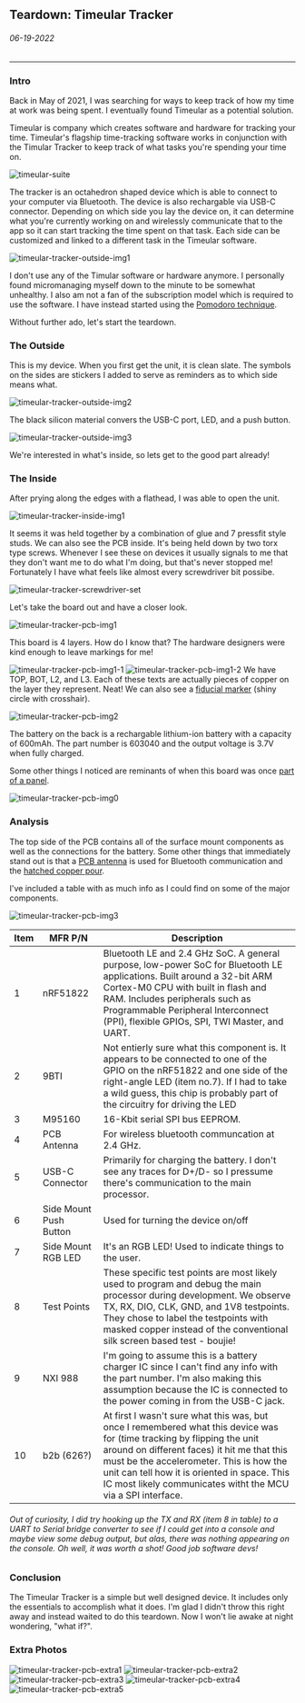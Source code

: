 ## Teardown: Timeular Tracker
###### 06-19-2022
---
### Intro
Back in May of 2021, I was searching for ways to keep track of how my time at work was being spent. I eventually found Timeular as a potential solution.

Timeular is company which creates software and hardware for tracking your time. Timeular's flagship time-tracking software works in conjunction with the Timular Tracker to keep track of what tasks you're spending your time on. 

![timeular-suite](./timeular-tracker-pics/timeular-suite.png)

The tracker is an octahedron shaped device which is able to connect to your computer via Bluetooth. The device is also rechargable via USB-C connector. Depending on which side you lay the device on, it can determine what you're currently working on and wirelessly communicate that to the app so it can start tracking the time spent on that task. Each side can be customized and linked to a different task in the Timeular software.

![timeular-tracker-outside-img1](./timeular-tracker-pics/timeular-tracker-outside-img1.jpg)

I don't use any of the Timular software or hardware anymore. I personally found micromanaging myself down to the minute to be somewhat unhealthy. I also am not a fan of the subscription model which is required to use the software. I have instead started using the [Pomodoro technique](https://en.wikipedia.org/wiki/Pomodoro_Technique).

Without further ado, let's start the teardown.

### The Outside
This is my device. When you first get the unit, it is clean slate. The symbols on the sides are stickers I added to serve as reminders as to which side means what.

![timeular-tracker-outside-img2](./timeular-tracker-pics/timeular-tracker-outside-img2.jpg)

The black silicon material convers the USB-C port, LED, and a push button.

![timeular-tracker-outside-img3](./timeular-tracker-pics/timeular-tracker-outside-img3.jpg)

We're interested in what's inside, so lets get to the good part already!

### The Inside
After prying along the edges with a flathead, I was able to open the unit. 

![timeular-tracker-inside-img1](./timeular-tracker-pics/timeular-tracker-inside-img1.jpg)

It seems it was held together by a combination of glue and 7 pressfit style studs. We can also see the PCB inside. It's being held down by two torx type screws. Whenever I see these on devices it usually signals to me that they don't want me to do what I'm doing, but that's never stopped me! Fortunately I have what feels like almost every screwdriver bit possibe.

![timeular-tracker-screwdriver-set](./timeular-tracker-pics/timeular-tracker-screwdriver-set.jpg)

Let's take the board out and have a closer look.

![timeular-tracker-pcb-img1](./timeular-tracker-pics/timeular-tracker-pcb-img1.jpg)

This board is 4 layers. How do I know that? The hardware designers were kind enough to leave markings for me!

![timeular-tracker-pcb-img1-1](./timeular-tracker-pics/timeular-tracker-pcb-img1-1.jpg)
![timeular-tracker-pcb-img1-2](./timeular-tracker-pics/timeular-tracker-pcb-img1-2.jpg)
We have TOP, BOT, L2, and L3. Each of these texts are actually pieces of copper on the layer they represent. Neat! We can also see a [fiducial marker](https://www.worthingtonassembly.com/blog/2014/12/29/what-are-fiducials-and-why-are-they-useful) (shiny circle with crosshair).

![timeular-tracker-pcb-img2](./timeular-tracker-pics/timeular-tracker-pcb-img2.jpg)

The battery on the back is a rechargable lithium-ion battery with a capacity of 600mAh. The part number is 603040 and the output voltage is 3.7V when fully charged.

Some other things I noticed are reminants of when this board was once [part of a panel](https://resources.pcb.cadence.com/blog/what-is-pcb-panelization-and-why-is-it-important-2). 

![timeular-tracker-pcb-img0](./timeular-tracker-pics/timeular-tracker-pcb-img0.jpg)

### Analysis
The top side of the PCB contains all of the surface mount components as well as the connections for the battery. Some other things that immediately stand out is that a [PCB antenna](https://www.pcbonline.com/blog/pcb-antenna-basics.html) is used for Bluetooth communication and the [hatched copper pour](https://en.wikipedia.org/wiki/Copper_pour).

I've included a table with as much info as I could find on some of the major components.

![timeular-tracker-pcb-img3](./timeular-tracker-pics/timeular-tracker-pcb-img3.jpg)

| Item | MFR P/N | Description|
|-----|--------|------|
| 1 |nRF51822|Bluetooth LE and 2.4 GHz SoC. A general purpose, low-power SoC for Bluetooth LE applications. Built around a 32-bit ARM Cortex-M0 CPU with built in flash and RAM. Includes peripherals such as Programmable Peripheral Interconnect (PPI), flexible GPIOs, SPI, TWI Master, and UART.|
|2|9BTI|Not entierly sure what this component is. It appears to be connected to one of the GPIO on the nRF51822 and one side of the right-angle LED (item no.7). If I had to take a wild guess, this chip is probably part of the circuitry for driving the LED|
|3|M95160|16-Kbit serial SPI bus EEPROM.|
|4|PCB Antenna| For wireless bluetooth communcation at 2.4 GHz.|
|5|USB-C Connector|Primarily for charging the battery. I don't see any traces for D+/D- so I pressume there's communication to the main processor.|
|6|Side Mount Push Button| Used for turning the device on/off|
|7|Side Mount RGB LED|It's an RGB LED! Used to indicate things to the user.|
|8|Test Points| These specific test points are most likely used to program and debug the main processor during development. We observe TX, RX, DIO, CLK, GND, and 1V8 testpoints. They chose to label the testpoints with masked copper instead of the conventional silk screen based test - boujie!|
|9|NXI 988|I'm going to assume this is a battery charger IC since I can't find any info with the part number. I'm also making this assumption because the IC is connected to the power coming in from the USB-C jack.|
|10|b2b (626?)| At first I wasn't sure what this was, but once I remembered what this device was for (time tracking by flipping the unit around on different faces) it hit me that this must be the accelerometer. This is how the unit can tell how it is oriented in space. This IC most likely communicates witht the MCU via a SPI interface.|

###### Out of curiosity, I did try hooking up the TX and RX (item 8 in table) to a UART to Serial bridge converter to see if I could get into a console and maybe view some debug output, but alas, there was nothing appearing on the console. Oh well, it was worth a shot! Good job software devs! 

### Conclusion
The Timeular Tracker is a simple but well designed device. It includes only the essentials to accomplish what it does. I'm glad I didn't throw this right away and instead waited to do this teardown. Now I won't lie awake at night wondering, "what if?".

### Extra Photos
![timeular-tracker-pcb-extra1](./timeular-tracker-pics/timeular-tracker-pcb-extra1.jpg)
![timeular-tracker-pcb-extra2](./timeular-tracker-pics/timeular-tracker-pcb-extra2.jpg)
![timeular-tracker-pcb-extra3](./timeular-tracker-pics/timeular-tracker-pcb-extra3.jpg)
![timeular-tracker-pcb-extra4](./timeular-tracker-pics/timeular-tracker-pcb-extra4.jpg)
![timeular-tracker-pcb-extra5](./timeular-tracker-pics/timeular-tracker-pcb-extra5.jpg)